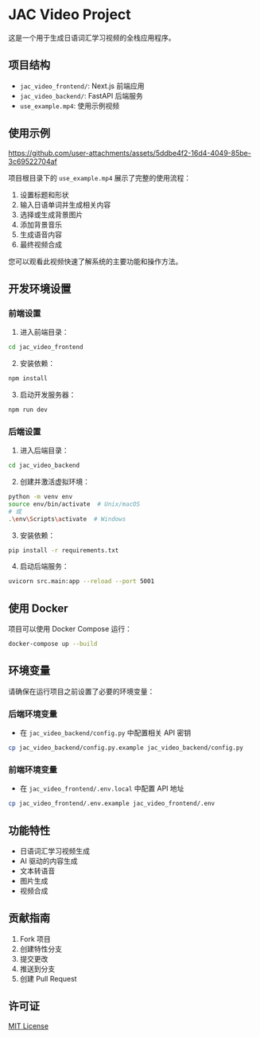 # JAC Video Project

这是一个用于生成日语词汇学习视频的全栈应用程序。

## 项目结构

- `jac_video_frontend/`: Next.js 前端应用
- `jac_video_backend/`: FastAPI 后端服务
- `use_example.mp4`: 使用示例视频

## 使用示例

https://github.com/user-attachments/assets/5ddbe4f2-16d4-4049-85be-3c69522704af

项目根目录下的 `use_example.mp4` 展示了完整的使用流程：

1. 设置标题和形状
2. 输入日语单词并生成相关内容
3. 选择或生成背景图片
4. 添加背景音乐
5. 生成语音内容
6. 最终视频合成

您可以观看此视频快速了解系统的主要功能和操作方法。

## 开发环境设置

### 前端设置

1. 进入前端目录：
```bash
cd jac_video_frontend
```

2. 安装依赖：
```bash
npm install
```

3. 启动开发服务器：
```bash
npm run dev
```

### 后端设置

1. 进入后端目录：
```bash
cd jac_video_backend
```

2. 创建并激活虚拟环境：
```bash
python -m venv env
source env/bin/activate  # Unix/macOS
# 或
.\env\Scripts\activate  # Windows
```

3. 安装依赖：
```bash
pip install -r requirements.txt
```

4. 启动后端服务：
```bash
uvicorn src.main:app --reload --port 5001
```

## 使用 Docker

项目可以使用 Docker Compose 运行：

```bash
docker-compose up --build
```

## 环境变量

请确保在运行项目之前设置了必要的环境变量：

### 后端环境变量
- 在 `jac_video_backend/config.py` 中配置相关 API 密钥

```bash
cp jac_video_backend/config.py.example jac_video_backend/config.py
```

### 前端环境变量
- 在 `jac_video_frontend/.env.local` 中配置 API 地址

```bash
cp jac_video_frontend/.env.example jac_video_frontend/.env
```

## 功能特性

- 日语词汇学习视频生成
- AI 驱动的内容生成
- 文本转语音
- 图片生成
- 视频合成

## 贡献指南

1. Fork 项目
2. 创建特性分支
3. 提交更改
4. 推送到分支
5. 创建 Pull Request

## 许可证

[MIT License](LICENSE) 